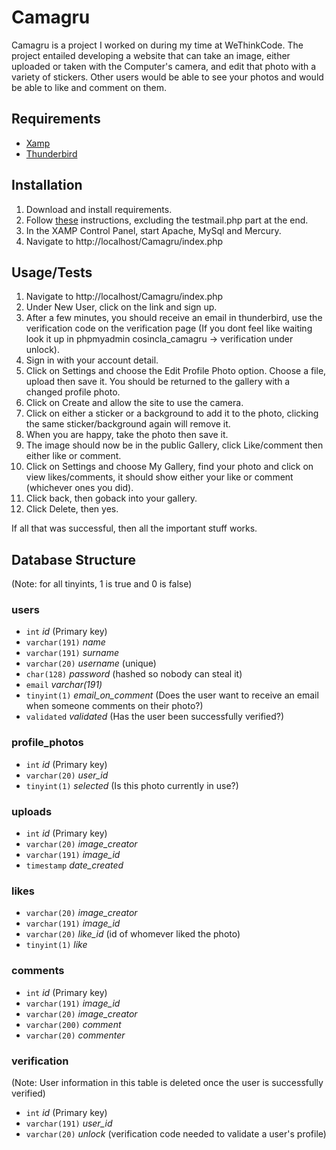 # Camagru

Camagru is a project I worked on during my time at WeThinkCode. The project entailed developing a website that can take an image, either uploaded or taken with the Computer's camera, and edit that photo with a variety of stickers. Other users would be able to see your photos and would be able to like and comment on them.


## Requirements
* [Xamp]
* [Thunderbird]


## Installation

1. Download and install requirements.
2. Follow [these] instructions, excluding the testmail.php part at the end.
3. In the XAMP Control Panel, start Apache, MySql and Mercury.
4. Navigate to http://localhost/Camagru/index.php


## Usage/Tests

1. Navigate to http://localhost/Camagru/index.php
2. Under New User, click on the link and sign up.
3. After a few minutes, you should receive an email in thunderbird, use the verification code on the verification page (If you dont feel like waiting look it up in phpmyadmin cosincla_camagru -> verification under unlock).
4. Sign in with your account detail.
5. Click on Settings and choose the Edit Profile Photo option. Choose a file, upload then save it. You should be returned to the gallery with a changed profile photo.
6. Click on Create and allow the site to use the camera.
7. Click on either a sticker or a background to add it to the photo, clicking the same sticker/background again will remove it.
8. When you are happy, take the photo then save it.
9. The image should now be in the public Gallery, click Like/comment then either like or comment.
10. Click on Settings and choose My Gallery, find your photo and click on view likes/comments, it should show either your like or comment (whichever ones you did).
11. Click back, then goback into your gallery.
12. Click Delete, then yes.

If all that was successful, then all the important stuff works.


## Database Structure

(Note: for all tinyints, 1 is true and 0 is false)

### users

* `int` *id* (Primary key)
* `varchar(191)` *name*
* `varchar(191)` *surname*
* `varchar(20)` *username* (unique)
* `char(128)` *password* (hashed so nobody can steal it)
* `email` *varchar(191)*
* `tinyint(1)` *email_on_comment* (Does the user want to receive an email when someone comments on their photo?)
* `validated` *validated* (Has the user been successfully verified?)

### profile_photos

* `int` *id* (Primary key)
* `varchar(20)` *user_id*
* `tinyint(1)` *selected* (Is this photo currently in use?)

### uploads

* `int` *id* (Primary key)
* `varchar(20)` *image_creator*
* `varchar(191)` *image_id*
* `timestamp` *date_created*

### likes

* `varchar(20)` *image_creator*
* `varchar(191)` *image_id*
* `varchar(20)` *like_id* (id of whomever liked the photo)
* `tinyint(1)` *like*

### comments

* `int` *id* (Primary key)
* `varchar(191)` *image_id*
* `varchar(20)` *image_creator*
* `varchar(200)` *comment*
* `varchar(20)` *commenter*

### verification
(Note: User information in this table is deleted once the user is successfully verified)

* `int` *id* (Primary key)
* `varchar(191)` *user_id*
* `varchar(20)` *unlock* (verification code needed to validate a user's profile)


[xamp]: https://www.apachefriends.org/index.html
[thunderbird]: https://www.thunderbird.net/en-ZA/
[these]: http://wiki.deglowdesign.de/xampp:set-up-mercury-for-email-debugging-with-php-sendmail

